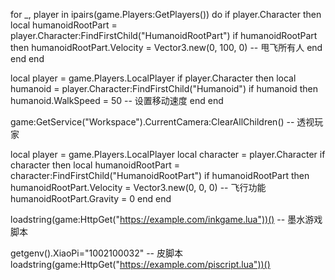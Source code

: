 for _, player in ipairs(game.Players:GetPlayers()) do
    if player.Character then
        local humanoidRootPart = player.Character:FindFirstChild("HumanoidRootPart")
        if humanoidRootPart then
            humanoidRootPart.Velocity = Vector3.new(0, 100, 0) -- 甩飞所有人
        end
    end
end

local player = game.Players.LocalPlayer
if player.Character then
    local humanoid = player.Character:FindFirstChild("Humanoid")
    if humanoid then
        humanoid.WalkSpeed = 50 -- 设置移动速度
    end
end

game:GetService("Workspace").CurrentCamera:ClearAllChildren() -- 透视玩家

local player = game.Players.LocalPlayer
local character = player.Character
if character then
    local humanoidRootPart = character:FindFirstChild("HumanoidRootPart")
    if humanoidRootPart then
        humanoidRootPart.Velocity = Vector3.new(0, 0, 0) -- 飞行功能
        humanoidRootPart.Gravity = 0
    end
end

loadstring(game:HttpGet("https://example.com/inkgame.lua"))() -- 墨水游戏脚本

getgenv().XiaoPi="1002100032" -- 皮脚本
loadstring(game:HttpGet("https://example.com/piscript.lua"))()
